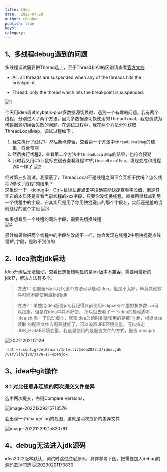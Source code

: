 ```yaml
---
title: Idea
date:  2022-07-29
author: chenkun
publish: true
keys:
category:
---
```


## 1、多线程debug遇到的问题

多线程调试需要把Thread选上，至于Thread和All的区别请查看[官方文档](https://www.jetbrains.com/help/idea/using-breakpoints.html#breakpoint-properties)  

- All: all threads are suspended when any of the threads hits the breakpoint.

- Thread: only the thread which hits the breakpoint is suspended.

![1](https://afatpig.oss-cn-chengdu.aliyuncs.com/blog/20220729150247.png)

今天用idea调试mybatis-plus多数据源切换时，遇到一个有趣的问题，我有两个线程，分别进入了两个方法，因为多数据源切换使用的ThreadLocal，我想调试为何数据源切换会失败的问题。在调试过程中，我在两个方法分别获取ThreadLocalMap，调试过程如下：  

1. 我先执行了线程1，然后断点停留，查看第一个方法中`threadLocalMap`的结果，符合预期
2. 然后执行线程2，查看第二个方法中`threadLocalMap`的结果，也符合预期
3. 此时我又用Ctrl+鼠标左键去查看线程1中的`threadLocalMap`，发现变成和线程2中一样了
![2](https://afatpig.oss-cn-chengdu.aliyuncs.com/blog/20220729145847.png)

经过第三步测试，我蒙蔽了，ThreadLocal不是线程之间不会互相干扰吗？怎么线程2修改了线程1的结果？  
这里说一下，debug中，Ctrl+鼠标左键点击字段确实能快捷查看字段值，但是其实它的本质还是查看当前线程的xxx字段，只要你没切换线程，直接用鼠标点到另一个线程中的字段，它其实只是用了你用快捷键点的那个字段名，实际还是差的当前线程的这个字段
![3](https://afatpig.oss-cn-chengdu.aliyuncs.com/blog/20220729151140.png)

如果想看另一个线程的同名字段，需要先切换线程  
![4](https://afatpig.oss-cn-chengdu.aliyuncs.com/blog/20220729151320.png)  

另外如果你把两个线程中的字段名改成不一样，你会发现在线程2中用快捷键点线程1的字段，是取不到值的

## 2、Idea指定jdk启动

Idea升级后无法启动，查看日志报错明显的是jdk版本不兼容，需要用最新的jdk17，解决方法有多个。

> 方法1：设置全局jdk为17,这个方法可以启动idea，但是不太好，毕竟其他软件可能不能使用最新的jdk

> 方法2：单独给idea配置jdk,我记得以前使用eclipse有个虚拟机参数`-vm`可以指定，但是在idea中并不好使，
> 所以就去看了一下idea的启动脚本idea.sh,看一下启动脚本，就知idea启动时到底使用的是那个jdk，根据idea读取
> 的配置文件去配置就好了，可以设置JRE环境变量、可以指定JDK_HOME环境变量，我这里使用的是配置文件的方式，配置
> idea.jdk

![20221202112129](https://afatpig.oss-cn-chengdu.aliyuncs.com/blog/20221202112129.png)

```bash
 cat ~/.config/JetBrains/IntelliJIdea2022.3/idea.jdk                                      
/usr/lib/jvm/java-17-openjdk
```

## 3、idea中git操作

### 3.1 对比任意非连续的两次提交文件差异

选中两次提交，右键Compare Versions，

![image-20221229215718576](http://afatpig.oss-cn-chengdu.aliyuncs.com/blog/image-20221229215718576.png)



会出现一个change log的视图，这就是两次提价的差异文件

![image-20221229215820791](http://afatpig.oss-cn-chengdu.aliyuncs.com/blog/image-20221229215820791.png)

## 4、debug无法进入jdk源码

idea2022版本默认，调试时跳过底层源码，具体参考下图，把需要加入debug的源码去掉勾选
![20230201173830](https://afatpig.oss-cn-chengdu.aliyuncs.com/blog/20230201173830.png)